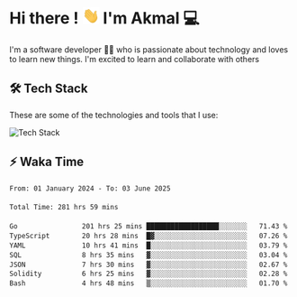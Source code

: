 # Hi there ! <img src="https://github.com/ABSphreak/ABSphreak/blob/master/gifs/Hi.gif" width="30"> I'm Akmal  💻

I'm a software developer 👨‍💻 who is passionate about technology and loves to learn new things. I'm excited to learn and collaborate with others

## 🛠️ Tech Stack

These are some of the technologies and tools that I use:

![Tech Stack](https://skillicons.dev/icons?i=typescript,nodejs,javascript,express,nest,sequelize,go,rabbitmq,python,solidity,react,vue,next,nuxtjs,webpack,vite,tailwindcss,bootstrap,css,scss,html,vercel,firebase,heroku,netlify,docker,postgresql,mongodb,redis,mysql,graphql,git,github,gitlab,vscode,figma,postman,pytorch,tensorflow,bash)

## ⚡ Waka Time
<!--START_SECTION:waka-->

```txt
From: 01 January 2024 - To: 03 June 2025

Total Time: 281 hrs 59 mins

Go                201 hrs 25 mins ██████████████████░░░░░░░   71.43 %
TypeScript        20 hrs 28 mins  █▓░░░░░░░░░░░░░░░░░░░░░░░   07.26 %
YAML              10 hrs 41 mins  █░░░░░░░░░░░░░░░░░░░░░░░░   03.79 %
SQL               8 hrs 35 mins   ▓░░░░░░░░░░░░░░░░░░░░░░░░   03.04 %
JSON              7 hrs 30 mins   ▓░░░░░░░░░░░░░░░░░░░░░░░░   02.67 %
Solidity          6 hrs 25 mins   ▓░░░░░░░░░░░░░░░░░░░░░░░░   02.28 %
Bash              4 hrs 48 mins   ▒░░░░░░░░░░░░░░░░░░░░░░░░   01.70 %
```

<!--END_SECTION:waka-->


